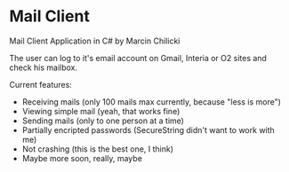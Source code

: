 # Mail Client

Mail Client Application in C# by Marcin Chilicki

The user can log to it's email account on Gmail, Interia or O2 sites and check his mailbox.

Current features:
- Receiving mails (only 100 mails max currently, because "less is more")
- Viewing simple mail (yeah, that works fine)
- Sending mails (only to one person at a time)
- Partially encripted passwords (SecureString didn't want to work with me)
- Not crashing (this is the best one, I think)
- Maybe more soon, really, maybe